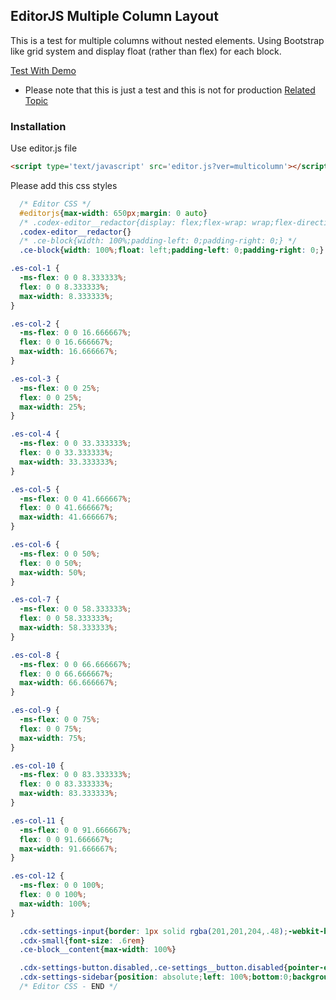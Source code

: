## EditorJS Multiple Column Layout

This is a test for multiple columns without nested elements. Using Bootstrap like grid system and display float (rather than flex) for each block.

[Test With Demo](https://oodeveloper.github.io/editorjs-multicolumn/)

* Please note that this is just a test and this is not for production
[Related Topic](https://github.com/codex-team/editor.js/issues/836)

### Installation
Use editor.js file
```HTML
<script type='text/javascript' src='editor.js?ver=multicolumn'></script>
```
Please add this css styles
```CSS
  /* Editor CSS */
  #editorjs{max-width: 650px;margin: 0 auto}
  /* .codex-editor__redactor{display: flex;flex-wrap: wrap;flex-direction: row;} */
  .codex-editor__redactor{}
  /* .ce-block{width: 100%;padding-left: 0;padding-right: 0;} */
  .ce-block{width: 100%;float: left;padding-left: 0;padding-right: 0;}

.es-col-1 {
  -ms-flex: 0 0 8.333333%;
  flex: 0 0 8.333333%;
  max-width: 8.333333%;
}

.es-col-2 {
  -ms-flex: 0 0 16.666667%;
  flex: 0 0 16.666667%;
  max-width: 16.666667%;
}

.es-col-3 {
  -ms-flex: 0 0 25%;
  flex: 0 0 25%;
  max-width: 25%;
}

.es-col-4 {
  -ms-flex: 0 0 33.333333%;
  flex: 0 0 33.333333%;
  max-width: 33.333333%;
}

.es-col-5 {
  -ms-flex: 0 0 41.666667%;
  flex: 0 0 41.666667%;
  max-width: 41.666667%;
}

.es-col-6 {
  -ms-flex: 0 0 50%;
  flex: 0 0 50%;
  max-width: 50%;
}

.es-col-7 {
  -ms-flex: 0 0 58.333333%;
  flex: 0 0 58.333333%;
  max-width: 58.333333%;
}

.es-col-8 {
  -ms-flex: 0 0 66.666667%;
  flex: 0 0 66.666667%;
  max-width: 66.666667%;
}

.es-col-9 {
  -ms-flex: 0 0 75%;
  flex: 0 0 75%;
  max-width: 75%;
}

.es-col-10 {
  -ms-flex: 0 0 83.333333%;
  flex: 0 0 83.333333%;
  max-width: 83.333333%;
}

.es-col-11 {
  -ms-flex: 0 0 91.666667%;
  flex: 0 0 91.666667%;
  max-width: 91.666667%;
}

.es-col-12 {
  -ms-flex: 0 0 100%;
  flex: 0 0 100%;
  max-width: 100%;
}

  .cdx-settings-input{border: 1px solid rgba(201,201,204,.48);-webkit-box-shadow: inset 0 1px 2px 0 rgba(35,44,72,.06);box-shadow: inset 0 1px 2px 0 rgba(35,44,72,.06);border-radius: 3px;padding: 3px 8px;outline: none;width: 100%;-webkit-box-sizing: border-box;box-sizing: border-box;}
  .cdx-small{font-size: .6rem}
  .ce-block__content{max-width: 100%}

  .cdx-settings-button.disabled,.ce-settings__button.disabled{pointer-events: none;opacity: .5}
  .cdx-settings-sidebar{position: absolute;left: 100%;bottom:0;background: #fff;width: 108px;height: 145px;box-shadow: 0 3px 15px -3px rgba(13,20,33,.13);border-radius: 0 4px 4px 0;z-index: 0;}
  /* Editor CSS - END */
```


